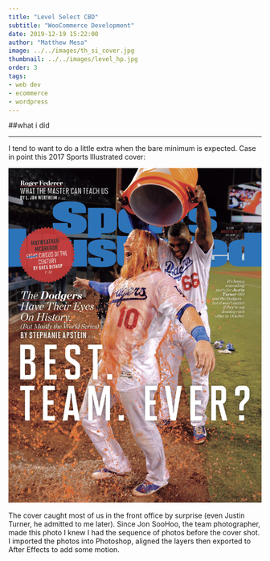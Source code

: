 ```yaml
---
title: "Level Select CBD"
subtitle: "WooCommerce Development"
date: 2019-12-19 15:22:00
author: "Matthew Mesa"
image: ../../images/th_si_cover.jpg
thumbnail: ../../images/level_hp.jpg
order: 3
tags:
- web dev
- ecommerce
- wordpress
---
```


##what i did

***

I tend to want to do a little extra when the bare minimum is expected. Case in point this 2017 Sports Illustrated cover:

![2017 Sports Illustrated cover of Justin Turner and Yasiel Puig (photo by Jon SooHoo)](../../images/si-cover.jpg "2017 Sports Illustrated cover of Justin Turner and Yasiel Puig (photo by Jon SooHoo")

The cover caught most of us in the front office by surprise (even Justin Turner, he admitted to me later). Since Jon SooHoo, the team photographer, made this photo I knew I had the sequence of photos before the cover shot. I imported the photos into Photoshop, aligned the layers then exported to After Effects to add some motion.